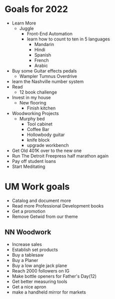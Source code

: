 # Goals for 2022
- Learn More
  - Juggle
	- Front-End Automation
	- learn how to count to ten in 5 languages
		- Mandarin
		- Hindi
		- Spanish
		- French
		- Arabic
- Buy some Guitar effects pedals
  - Wampler Tumnus Overdrive
- learn the Nashville number system
- Read
  - 12 book challenge
- Invest in my house
  - New flooring
	- Finish kitchen
- Woodworking Projects
  - Murphy bed
	- Tool cabinet
	- Coffee Bar
	- Hollowbody guitar 
	- knife block
	- upgrade workbench
- Get Old 401K over to the new one
- Run The Detroit Freepress half marathon again
- Pay off student loans
- Start Meditating


# UM Work goals
- Catalog and document more
- Read more Professional Development books
- Get a promotion
- Remove Getwid from our theme 

## NN Woodwork
- Increase sales
- Establish set products
- Buy a tablesaw
- Buy a Planer
- Buy a low angle jack plane
- Reach 2000 followers on IG
- Make bottle openers for Father's Day(12)
- Get better measuring tools
- Get a nice apron
- make a handheld mirror for markets
